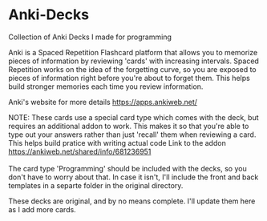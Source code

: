# Anki-Decks
Collection of Anki Decks I made for programming

Anki is a Spaced Repetition Flashcard platform that allows you to memorize pieces of information by reviewing 'cards' with increasing intervals. 
Spaced Repetition works on the idea of the forgetting curve, so you are exposed to pieces of information right before you're about to forget them.
This helps build stronger memories each time you review information.

Anki's website for more details
https://apps.ankiweb.net/


NOTE: These cards use a special card type which comes with the deck, but requires an additional addon to work. This makes it so that you're able to type
out your answers rather than just 'recall' them when reviewing a card. This helps build pratice with writing actual code
Link to the addon
https://ankiweb.net/shared/info/681236951<br><br>
The card type 'Programming' should be included with the decks, so you don't have to worry about that. In case it isn't, I'll include the front and back
templates in a separte folder in the original directory.

These decks are original, and by no means complete. I'll update them here as I add more cards.
